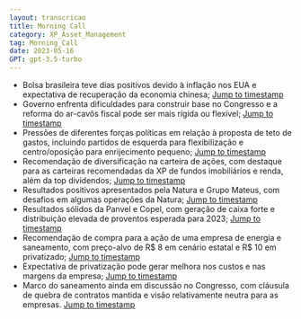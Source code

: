 ```yaml
---
layout: transcricao
title: Morning Call
category: XP_Asset_Management
tag: Morning_Call
date: 2023-05-16
GPT: gpt-3.5-turbo
---
```



<script src="https://www.youtube.com/iframe_api"></script>
<script>
let player;

function onYouTubeIframeAPIReady() {
    player = new YT.Player('youtubeVideo', {
        height: '390',
        width: '640',
        videoId: 'POKKXXNXIlc',
    });
}

function jumpToTimestamp(secs) {
    let timestamp = secs; // Set the desired timestamp in seconds
    player.seekTo(timestamp);
}
</script>

- Bolsa brasileira teve dias positivos devido à inflação nos EUA e expectativa de recuperação da economia chinesa;
<a href="#" onclick="jumpToTimestamp(84)">Jump to timestamp</a>
- Governo enfrenta dificuldades para construir base no Congresso e a reforma do ar-cavôs fiscal pode ser mais rígida ou flexível;
<a href="#" onclick="jumpToTimestamp(431)">Jump to timestamp</a>
- Pressões de diferentes forças políticas em relação à proposta de teto de gastos, incluindo partidos de esquerda para flexibilização e centro/oposição para enrijecimento pequeno;
<a href="#" onclick="jumpToTimestamp(491)">Jump to timestamp</a>
- Recomendação de diversificação na carteira de ações, com destaque para as carteiras recomendadas da XP de fundos imobiliários e renda, além da top dividendos;
<a href="#" onclick="jumpToTimestamp(893)">Jump to timestamp</a>
- Resultados positivos apresentados pela Natura e Grupo Mateus, com desafios em algumas operações da Natura;
<a href="#" onclick="jumpToTimestamp(1068)">Jump to timestamp</a>
- Resultados sólidos da Panvel e Copel, com geração de caixa forte e distribuição elevada de proventos esperada para 2023;
<a href="#" onclick="jumpToTimestamp(1364)">Jump to timestamp</a>
- Recomendação de compra para a ação de uma empresa de energia e saneamento, com preço-alvo de R$ 8 em cenário estatal e R$ 10 em privatizado;
<a href="#" onclick="jumpToTimestamp(1479)">Jump to timestamp</a>
- Expectativa de privatização pode gerar melhora nos custos e nas margens da empresa;
<a href="#" onclick="jumpToTimestamp(1422)">Jump to timestamp</a>
- Marco do saneamento ainda em discussão no Congresso, com cláusula de quebra de contratos mantida e visão relativamente neutra para as empresas.
<a href="#" onclick="jumpToTimestamp(1536)">Jump to timestamp</a>
<div id="youtubeVideo"></div>
